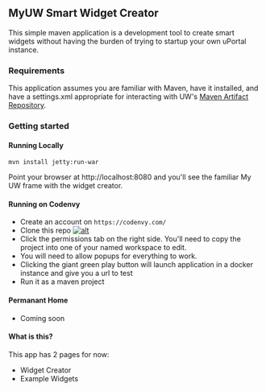 ## MyUW Smart Widget Creator

This simple maven application is a development tool to create smart widgets without having the burden of trying to startup your own uPortal instance.

### Requirements

This application assumes you are familiar with Maven, have it installed, and have a settings.xml
appropriate for interacting with UW's [Maven Artifact Repository](https://wiki.doit.wisc.edu/confluence/pages/viewpage.action?spaceKey=ST&title=Maven+Repository+Manager).

### Getting started

#### Running Locally

`mvn install jetty:run-war`

Point your browser at http://localhost:8080 and you'll see the familiar My UW frame with the widget creator. 

#### Running on Codenvy

* Create an account on `https://codenvy.com/`
* Clone this repo [![alt](https://codenvy.com/factory/resources/factory-white.png)](https://codenvy.com/ide-resources/share/project/timlevett/myuw-smart-widget-creator)
* Click the permissions tab on the right side.  You'll need to copy the project into one of your named workspace to edit.
* You will need to allow popups for everything to work.
* Clicking the giant green play button will launch application in a docker instance and give you a url to test
* Run it as a maven project


#### Permanant Home
* Coming soon

#### What is this?

This app has 2 pages for now:

* Widget Creator
* Example Widgets

